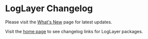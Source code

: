 # LogLayer Changelog

Please visit the [What's New](https://loglayer.dev/whats-new.html) page for latest updates.

Visit the [home page](https://loglayer.dev) to see changelog links for LogLayer packages.

